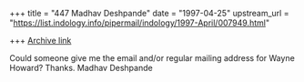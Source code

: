+++
title = "447 Madhav Deshpande"
date = "1997-04-25"
upstream_url = "https://list.indology.info/pipermail/indology/1997-April/007949.html"

+++
[Archive link](https://list.indology.info/pipermail/indology/1997-April/007949.html)

Could someone give me the email and/or regular mailing address for Wayne
Howard?  Thanks.
			Madhav Deshpande





